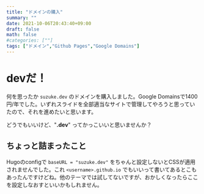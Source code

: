 ```yaml
---
title: "ドメインの購入"
summary: ""
date: 2021-10-06T20:43:40+09:00
draft: false
math: false
#categories: [""]
tags: ["ドメイン","Github Pages","Google Domains"]
---
```


# devだ！

何を思ったか `suzuke.dev` のドメインを購入しました。Google Domainsで1400円/年でした。いずれスライドを全部適当なサイトで管理してやろうと思っていたので、それを進めたいと思います。

どうでもいいけど、"**.dev**" ってかっこいいと思いませんか？

## ちょっと詰まったこと

Hugoのconfigで `baseURL = "suzuke.dev"` をちゃんと設定しないとCSSが適用されませんでした。これ `<username>.github.io` でもいいって書いてあるとこもあったんですけどね。他のテーマでは試してないですが、おかしくなったらここを設定しなおすといいかもしれません。